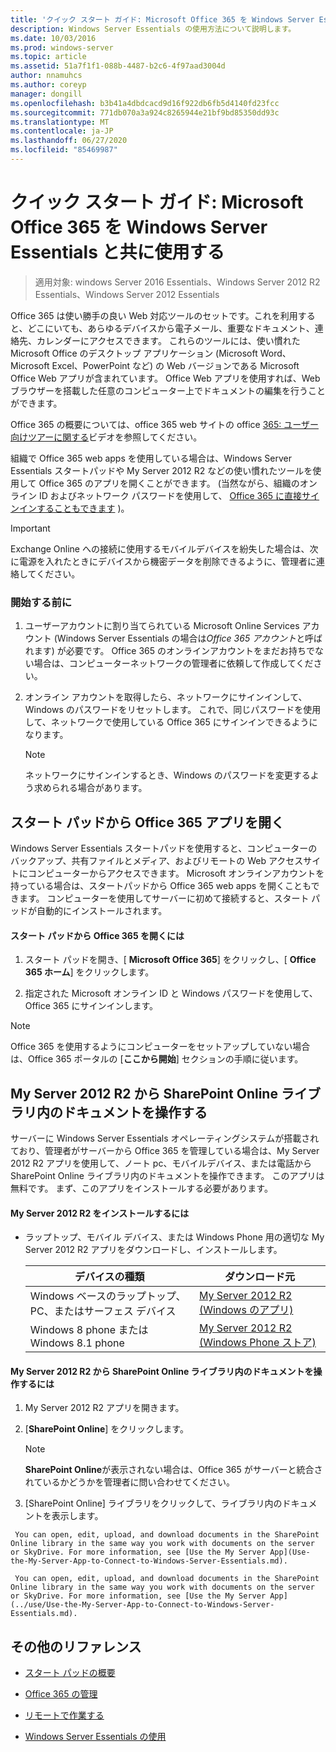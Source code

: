 ```yaml
---
title: 'クイック スタート ガイド: Microsoft Office 365 を Windows Server Essentials と共に使用する'
description: Windows Server Essentials の使用方法について説明します。
ms.date: 10/03/2016
ms.prod: windows-server
ms.topic: article
ms.assetid: 51a7f1f1-088b-4487-b2c6-4f97aad3004d
author: nnamuhcs
ms.author: coreyp
manager: dongill
ms.openlocfilehash: b3b41a4dbdcacd9d16f922db6fb5d4140fd23fcc
ms.sourcegitcommit: 771db070a3a924c8265944e21bf9bd85350dd93c
ms.translationtype: MT
ms.contentlocale: ja-JP
ms.lasthandoff: 06/27/2020
ms.locfileid: "85469987"
---
```

# <a name="quick-start-guide-to-using-microsoft-office-365-with-windows-server-essentials"></a>クイック スタート ガイド: Microsoft Office 365 を Windows Server Essentials と共に使用する

>適用対象: windows Server 2016 Essentials、Windows Server 2012 R2 Essentials、Windows Server 2012 Essentials

 Office 365 は使い勝手の良い Web 対応ツールのセットです。これを利用すると、どこにいても、あらゆるデバイスから電子メール、重要なドキュメント、連絡先、カレンダーにアクセスできます。 これらのツールには、使い慣れた Microsoft Office のデスクトップ アプリケーション (Microsoft Word、Microsoft Excel、PowerPoint など) の Web バージョンである Microsoft Office Web アプリが含まれています。 Office Web アプリを使用すれば、Web ブラウザーを搭載した任意のコンピューター上でドキュメントの編集を行うことができます。

 Office 365 の概要については、office 365 web サイトの office [365: ユーザー向けツアーに関する](https://onlinehelp.microsoft.com/office365-smallbusinesses/hh534379.aspx)ビデオを参照してください。

 組織で Office 365 web apps を使用している場合は、Windows Server Essentials スタートパッドや My Server 2012 R2 などの使い慣れたツールを使用して Office 365 のアプリを開くことができます。 (当然ながら、組織のオンライン ID およびネットワーク パスワードを使用して、 [Office 365 に直接サインインすることもできます](https://login.microsoftonline.com/login.srf?wa=wsignin1.0&rpsnv=2&ct=1384059583&rver=6.1.6206.0&wp=MBI_KEY&wreply=https:%2F%2Fwww.outlook.com%2Fowa%2F&id=260563&whr=students.tamuk.edu&CBCXT=out) )。

> [!IMPORTANT]
>  Exchange Online への接続に使用するモバイルデバイスを紛失した場合は、次に電源を入れたときにデバイスから機密データを削除できるように、管理者に連絡してください。

### <a name="before-you-begin"></a>開始する前に

1.  ユーザーアカウントに割り当てられている Microsoft Online Services アカウント (Windows Server Essentials の場合は*Office 365 アカウント*と呼ばれます) が必要です。 Office 365 のオンラインアカウントをまだお持ちでない場合は、コンピューターネットワークの管理者に依頼して作成してください。

2.  オンライン アカウントを取得したら、ネットワークにサインインして、Windows のパスワードをリセットします。 これで、同じパスワードを使用して、ネットワークで使用している Office 365 にサインインできるようになります。

    > [!NOTE]
    >  ネットワークにサインインするとき、Windows のパスワードを変更するよう求められる場合があります。

## <a name="open-office-365-apps-from-the-launchpad"></a>スタート パッドから Office 365 アプリを開く
 Windows Server Essentials スタートパッドを使用すると、コンピューターのバックアップ、共有ファイルとメディア、およびリモートの Web アクセスサイトにコンピューターからアクセスできます。 Microsoft オンラインアカウントを持っている場合は、スタートパッドから Office 365 web apps を開くこともできます。 コンピューターを使用してサーバーに初めて接続すると、スタート パッドが自動的にインストールされます。

#### <a name="to-open-office-365-from-the-launchpad"></a>スタート パッドから Office 365 を開くには

1.  スタート パッドを開き、[ **Microsoft Office 365**] をクリックし、[ **Office 365 ホーム**] をクリックします。

2.  指定された Microsoft オンライン ID と Windows パスワードを使用して、Office 365 にサインインします。

> [!NOTE]
>  Office 365 を使用するようにコンピューターをセットアップしていない場合は、Office 365 ポータルの [**ここから開始**] セクションの手順に従います。

## <a name="work-with-documents-in-your-sharepoint-online-libraries-from-my-server-2012-r2"></a>My Server 2012 R2 から SharePoint Online ライブラリ内のドキュメントを操作する
 サーバーに Windows Server Essentials オペレーティングシステムが搭載されており、管理者がサーバーから Office 365 を管理している場合は、My Server 2012 R2 アプリを使用して、ノート pc、モバイルデバイス、または電話から SharePoint Online ライブラリ内のドキュメントを操作できます。 このアプリは無料です。 まず、このアプリをインストールする必要があります。

#### <a name="to-install-my-server-2012-r2"></a>My Server 2012 R2 をインストールするには

-   ラップトップ、モバイル デバイス、または Windows Phone 用の適切な My Server 2012 R2 アプリをダウンロードし、インストールします。

    |デバイスの種類|ダウンロード元|
    |-----------------|-------------------|
    |Windows ベースのラップトップ、PC、またはサーフェス デバイス|[My Server 2012 R2 (Windows のアプリ)](https://apps.microsoft.com/windows/app/my-server-2012-r2/67e86695-bda3-4f32-96c4-2e20e56f1cf3)|
    | Windows 8 phone または Windows 8.1 phone|[My Server 2012 R2 (Windows Phone ストア)](http://www.windowsphone.com/store/app/my-server-2012-r2/44f596b5-0477-4096-b96e-ddd6ef64ad6b)|

#### <a name="to-work-with-documents-in-sharepoint-online-libraries-from-my-server-2012-r2"></a>My Server 2012 R2 から SharePoint Online ライブラリ内のドキュメントを操作するには

1.  My Server 2012 R2 アプリを開きます。

2.  [**SharePoint Online**] をクリックします。

    > [!NOTE]
    >  **SharePoint Online**が表示されない場合は、Office 365 がサーバーと統合されているかどうかを管理者に問い合わせてください。

3.  [SharePoint Online] ライブラリをクリックして、ライブラリ内のドキュメントを表示します。


~~~
 You can open, edit, upload, and download documents in the SharePoint Online library in the same way you work with documents on the server or SkyDrive. For more information, see [Use the My Server App](Use-the-My-Server-App-to-Connect-to-Windows-Server-Essentials.md).

 You can open, edit, upload, and download documents in the SharePoint Online library in the same way you work with documents on the server or SkyDrive. For more information, see [Use the My Server App](../use/Use-the-My-Server-App-to-Connect-to-Windows-Server-Essentials.md).
~~~


## <a name="additional-references"></a>その他のリファレンス

-   [スタート パッドの概要](../manage/Overview-of-the-Launchpad-in-Windows-Server-Essentials.md)

-   [Office 365 の管理](../manage/Manage-Office-365-in-Windows-Server-Essentials.md)

-   [リモートで作業する](Work-Remotely-in-Windows-Server-Essentials.md)

-   [Windows Server Essentials の使用](Use-Windows-Server-Essentials.md)

